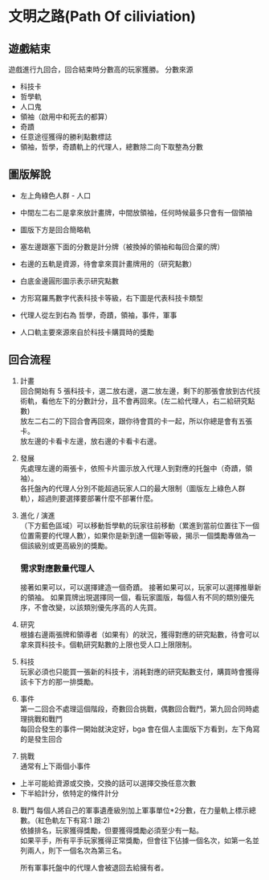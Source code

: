 # 文明之路(Path Of ciliviation)

## 遊戲結束
遊戲進行九回合，回合結束時分數高的玩家獲勝。
分數來源
- 科技卡
- 哲學軌
- 人口鬼
- 領袖（啟用中和死去的都算）
- 奇蹟
- 任意途徑獲得的勝利點數標誌
- 領袖，哲學，奇蹟軌上的代理人，總數除二向下取整為分數

## 圖版解說
- 左上角綠色人群 - 人口  
- 中間左二右二是拿來放計畫牌，中間放領袖，任何時候最多只會有一個領袖
- 圖版下方是回合簡略軌
- 塞左邊跟塞下面的分數是計分牌（被換掉的領袖和每回合棄的牌）
- 右邊的五軌是資源，待會拿來買計畫牌用的（研究點數）
- 白底金邊圓形圖示表示研究點數
- 方形寫羅馬數字代表科技卡等級，右下圖是代表科技卡類型

- 代理人從左到右為 哲學，奇蹟，領袖，事件，軍事
- 人口軌主要來源來自於科技卡購買時的獎勵

## 回合流程

1. 計畫  
回合開始有 5 張科技卡，選二放右邊，選二放左邊，剩下的那張會放到古代技術軌，看他左下的分數計分，且不會再回來。(左二給代理人，右二給研究點數)  
放左二右二的下回合會再回來，跟你待會買的卡一起，所以你總是會有五張卡。  
放左邊的卡看卡左邊，放右邊的卡看卡右邊。     
  
2. 發展  
先處理左邊的兩張卡，依照卡片圖示放入代理人到對應的托盤中（奇蹟，領袖）。  
各托盤內的代理人分別不能超過玩家人口的最大限制（圖版左上綠色人群軌），超過則要選擇要部署什麼不部署什麼。    
  
3. 進化 / 演進  
    （下方藍色區域）可以移動哲學軌的玩家往前移動（累進到當前位置往下一個位置需要的代理人數），如果你是新到達一個新等級，揭示一個獎勵專做為一個該級別或更高級別的獎勵。  
    ### 需求對應數量代理人
    接著如果可以，可以選擇建造一個奇蹟。
    接著如果可以，玩家可以選擇推舉新的領袖。
    如果買牌出現選擇同一個，看玩家圖版，每個人有不同的類別優先序，不會改變，以該類別優先序高的人先買。

4. 研究  
根據右邊兩張牌和領導者（如果有）的狀況，獲得對應的研究點數，待會可以拿來買科技卡。個軌研究點數的上限也受人口上限限制。  
  
5. 科技  
玩家必須也只能買一張新的科技卡，消耗對應的研究點數支付，購買時會獲得該卡下方的那一排獎勵。  
  
6. 事件  
第一二回合不處理這個階段，奇數回合挑戰，偶數回合戰鬥，第九回合同時處理挑戰和戰鬥  
每回合發生的事件一開始就決定好，bga 會在個人主圖版下方看到，左下角寫的是發生回合  
  
7. 挑戰  
通常有上下兩個小事件
- 上半可能給資源或交換，交換的話可以選擇交換任意次數
- 下半給計分，依特定的條件計分

8. 戰鬥
    每個人將自己的軍事遺產級別加上軍事單位*2分數，在力量軌上標示總數。（紅色軌左下有寫:1 跟:2)    
    依據排名，玩家獲得獎勵，但要獲得獎勵必須至少有一點。  
    如果平手，所有平手玩家獲得正常獎勵，但會往下佔據一個名次，如第一名並列兩人，則下一個名次為第三名。
    
    所有軍事托盤中的代理人會被退回去給擁有者。  
